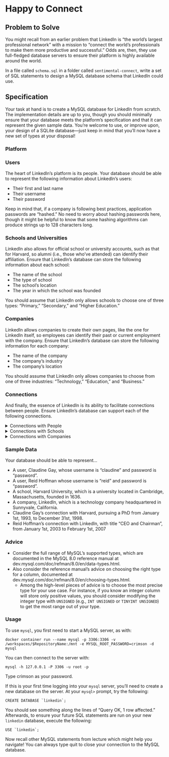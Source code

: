 # Happy to Connect
## Problem to Solve
You might recall from an earlier problem that LinkedIn is “the world’s largest professional network” with a mission to “connect the world’s professionals to make them more productive and successful.” Odds are, then, they use full-fledged database servers to ensure their platform is highly available around the world.

In a file called `schema.sql` in a folder called `sentimental-connect`, write a set of SQL statements to design a MySQL database schema that LinkedIn could use.

## Specification
Your task at hand is to create a MySQL database for LinkedIn from scratch. The implementation details are up to you, though you should minimally ensure that your database meets the platform’s specification and that it can represent the given sample data. You’re welcome to use, or improve upon, your design of a SQLite database—just keep in mind that you’ll now have a new set of types at your disposal!

### Platform
### Users
The heart of LinkedIn’s platform is its people. Your database should be able to represent the following information about LinkedIn’s users:

- Their first and last name
- Their username
- Their password

Keep in mind that, if a company is following best practices, application passwords are “hashed.” No need to worry about hashing passwords here, though it might be helpful to know that some hashing algorithms can produce strings up to 128 characters long.

### Schools and Universities
LinkedIn also allows for official school or university accounts, such as that for Harvard, so alumni (i.e., those who’ve attended) can identify their affiliation. Ensure that LinkedIn’s database can store the following information about each school:

- The name of the school
- The type of school
- The school’s location
- The year in which the school was founded

You should assume that LinkedIn only allows schools to choose one of three types: “Primary,” “Secondary,” and “Higher Education.”

### Companies
LinkedIn allows companies to create their own pages, like the one for LinkedIn itself, so employees can identify their past or current employment with the company. Ensure that LinkedIn’s database can store the following information for each company:

- The name of the company
- The company’s industry
- The company’s location

You should assume that LinkedIn only allows companies to choose from one of three industries: “Technology,” “Education,” and “Business.”

### Connections
And finally, the essence of LinkedIn is its ability to facilitate connections between people. Ensure LinkedIn’s database can support each of the following connections.

<details>
<summary>Connections with People</summary>

LinkedIn’s database should be able to represent mutual (reciprocal, two-way) connections between users. No need to worry about one-way connections user A “following” user B without user B “following” user A.
</details>

<details>
<summary>Connections with Schools</summary>

A user should be able to create an affiliation with a given school. And similarly, that school should be able to find its alumni. Additionally, allow a user to define:

- The start date of their affiliation (i.e., when they started to attend the school)
- The end date of their affiliation (i.e., when they graduated), if applicable
- The type of degree earned/pursued (e.g., “BA”, “MA”, “PhD”, etc.)
</details>

<details>
<summary>Connections with Companies</summary>

A user should be able to create an affiliation with a given company. And similarly, a company should be able to find its current and past employees. Additionally, allow a user to define:

- The start date of their affiliation (i.e., the date they began work with the company)
- The end date of their affiliation (i.e., when left the company), if applicable
</details>


### Sample Data
Your database should be able to represent…

- A user, Claudine Gay, whose username is “claudine” and password is “password”.
- A user, Reid Hoffman whose username is “reid” and password is “password”.
- A school, Harvard University, which is a university located in Cambridge, Massachusetts, founded in 1636.
- A company, LinkedIn, which is a technology company headquartered in Sunnyvale, California.
- Claudine Gay’s connection with Harvard, pursuing a PhD from January 1st, 1993, to December 31st, 1998.
- Reid Hoffman’s connection with LinkedIn, with title “CEO and Chairman”, from January 1st, 2003 to February 1st, 2007

### Advice
- Consider the full range of MySQL’s supported types, which are documented in the MySQL 8.0 reference manual at dev.mysql.com/doc/refman/8.0/en/data-types.html.
- Also consider the reference manual’s advice on choosing the right type for a column, documented at dev.mysql.com/doc/refman/8.0/en/choosing-types.html.
    - Among the high-level pieces of advice is to choose the most precise type for your use case. For instance, if you know an integer column will store only positive values, you should consider modifying the integer type with `UNSIGNED` (e.g., `INT UNSIGNED` or `TINYINT UNSIGNED`) to get the most range out of your type.

### Usage
To use `mysql`, you first need to start a MySQL server, as with:

```
docker container run --name mysql -p 3306:3306 -v /workspaces/$RepositoryName:/mnt -e MYSQL_ROOT_PASSWORD=crimson -d mysql
```

You can then connect to the server with:

```
mysql -h 127.0.0.1 -P 3306 -u root -p
```

Type crimson as your password.

If this is your first time logging into your `mysql` server, you’ll need to create a new database on the server. At your `mysql>` prompt, try the following:

```
CREATE DATABASE `linkedin`;
```

You should see something along the lines of “Query OK, 1 row affected.” Afterwards, to ensure your future SQL statements are run on your new `linkedin` database, execute the following:

```
USE `linkedin`;
```

Now recall other MySQL statements from lecture which might help you navigate! You can always type quit to close your connection to the MySQL database.